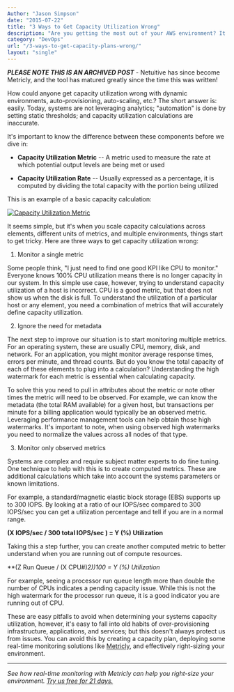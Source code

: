 ```yaml
---
Author: "Jason Simpson"
date: "2015-07-22"
title: "3 Ways to Get Capacity Utilization Wrong"
description: "Are you getting the most out of your AWS environment? It's easy to get capacity utilization wrong! Here are three common mistakes to avoid."
category: "DevOps"
url: "/3-ways-to-get-capacity-plans-wrong/"
layout: "single"
---
```

***PLEASE NOTE THIS IS AN ARCHIVED POST*** - Netuitive has since become Metricly, and the tool has matured greatly since the time this was written!

How could anyone get capacity utilization wrong with dynamic environments, auto-provisioning, auto-scaling, etc.?  The short answer is: easily. Today, systems are not leveraging analytics; "automation" is done by setting static thresholds; and capacity utilization calculations are inaccurate.

It's important to know the difference between these components before we dive in:

-   **Capacity Utilization Metric** -- A metric used to measure the rate at which potential output levels are being met or used

-   **Capacity Utilization Rate** -- Usually expressed as a percentage, it is computed by dividing the total capacity with the portion being utilized

This is an example of a basic capacity calculation:

[![Capacity Utilization Metric](https://s3-us-west-2.amazonaws.com/com-netuitive-app-usw2-public/wp-content/uploads/2016/03/Capacity_Utilization_Example1.png)](https://s3-us-west-2.amazonaws.com/com-netuitive-app-usw2-public/wp-content/uploads/2016/03/Capacity_Utilization_Example1.png)

It seems simple, but it's when you scale capacity calculations across elements, different units of metrics, and multiple environments, things start to get tricky.  Here are three ways to get capacity utilization wrong:

1) Monitor a single metric

Some people think, "I just need to find one good KPI like CPU to monitor."  Everyone knows 100% CPU utilization means there is no longer capacity in our system. In this simple use case, however, trying to understand capacity utilization of a host is incorrect. CPU is a good metric, but that does not show us when the disk is full.  To understand the utilization of a particular host or any element, you need a combination of metrics that will accurately define capacity utilization.

2) Ignore the need for metadata

The next step to improve our situation is to start monitoring multiple metrics.  For an operating system, these are usually CPU, memory, disk, and network.  For an application, you might monitor average response times, errors per minute, and thread counts.  But do you know the total capacity of each of these elements to plug into a calculation?  Understanding the high watermark for each metric is essential when calculating capacity.

To solve this you need to pull in attributes about the metric or note other times the metric will need to be observed.  For example, we can know the metadata (the total RAM available) for a given host, but transactions per minute for a billing application would typically be an observed metric. Leveraging performance management tools can help obtain those high watermarks.  It's important to note, when using observed high watermarks you need to normalize the values across all nodes of that type.

3) Monitor only observed metrics

Systems are complex and require subject matter experts to do fine tuning. One technique to help with this is to create computed metrics. These are additional calculations which take into account the systems parameters or known limitations.

For example, a standard/magnetic elastic block storage (EBS) supports up to 300 IOPS.  By looking at a ratio of our IOPS/sec compared to 300 IOPS/sec you can get a utilization percentage and tell if you are in a normal range.

**(X IOPS/sec / 300 total IOPS/sec ) = Y (%) Utilization**

Taking this a step further, you can create another computed metric to better understand when you are running out of compute resources.

**(Z Run Queue / (X CPU#)*2))*100 = Y (%) Utilization**

For example, seeing a processor run queue length more than double the number of CPUs indicates a pending capacity issue. While this is not the high watermark for the processor run queue, it is a good indicator you are running out of CPU.

These are easy pitfalls to avoid when determining your systems capacity utilization, however, it's easy to fall into old habits of over-provisioning infrastructure, applications, and services; but this doesn't always protect us from issues. You can avoid this by creating a capacity plan, deploying some real-time monitoring solutions like [Metricly](/), and effectively right-sizing your environment.

* * * * *
*See how real-time monitoring with Metricly can help you right-size your environment. [Try us free for 21 days.](/signup)*
